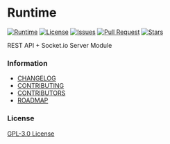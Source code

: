 # Runtime

[![Runtime](https://circleci.com/gh/rhea-so/Runtime.svg?style=svg)](https://app.circleci.com/pipelines/github/rhea-so/Runtime)
[![License](https://img.shields.io/github/license/rhea-so/Runtime)](https://raw.githubusercontent.com//rhea-so/Runtime/main/LICENSE)
[![Issues](https://img.shields.io/github/issues/rhea-so/Runtime)](https://github.com/rhea-so/Runtime/issues)
[![Pull Request](https://img.shields.io/github/issues-pr/rhea-so/Runtime)](https://github.com/rhea-so/Runtime/pulls)
[![Stars](https://img.shields.io/github/stars/rhea-so/Runtime)](https://github.com/rhea-so/Runtime)

REST API + Socket.io Server Module

### Information

* [CHANGELOG](./CHANGELOG.md)
* [CONTRIBUTING](./CONTRIBUTING.md)
* [CONTRIBUTORS](./CONTRIBUTORS.md)
* [ROADMAP](./ROADMAP.md)

### License

[GPL-3.0 License](./LICENSE)